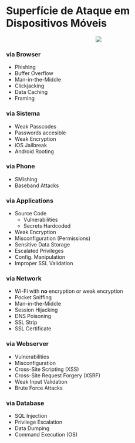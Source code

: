# Superfície de Ataque em Dispositivos Móveis 

<p align="center">
  <img src="https://cdn2.iconfinder.com/data/icons/flat-line-valentine-1/1010/smartphone-heart-256.png">
</p>

### via Browser 
- Phishing
- Buffer Overflow
- Man-in-the-Middle
- Clickjacking
- Data Caching
- Framing 

### via Sistema
- Weak Passcodes
- Passwords accesible  
- Weak Encryption
- iOS Jailbreak
- Android Rooting 

### via Phone
- SMishing
- Baseband Attacks

### via Applications 
- Source Code 
  - Vulnerabilities 
  - Secrets Hardcoded 
- Weak Encryption
- Misconfiguration (Permissions)
- Sensitive Data Storage 
- Escalated Privileges 
- Config. Manipulation 
- Improper SSL Validation 

### via Network 
- Wi-Fi with **no** encryption or weak encryption
- Pocket Sniffing 
- Man-in-the-Middle 
- Session Hijacking 
- DNS Poisoning
- SSL Strip 
- SSL Certificate 

### via Webserver
- Vulnerabilities 
- Misconfiguration 
- Cross-Site Scripting (XSS) 
- Cross-Site Request Forgery (XSRF)
- Weak Input Validation 
- Brute Force Attacks 

### via Database 
- SQL Injection 
- Privilege Escalation 
- Data Dumping 
- Command Execution (OS)
